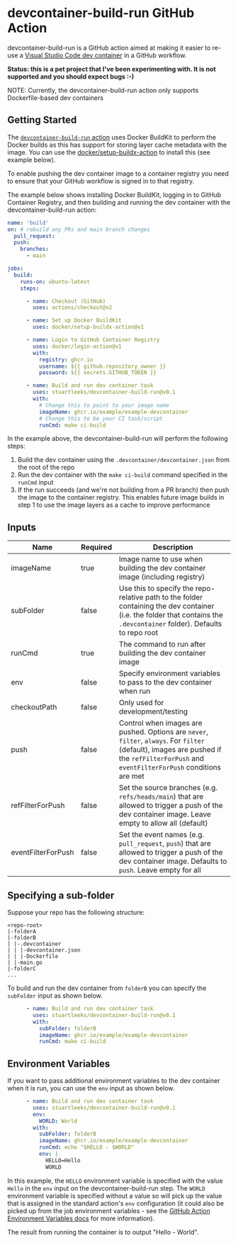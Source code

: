 # devcontainer-build-run GitHub Action

devcontainer-build-run is a GitHub action aimed at making it easier to re-use a [Visual Studio Code dev container](https://code.visualstudio.com/) in a GitHub workflow.

**Status: this is a pet project that I've been experimenting with. It is not supported and you should expect bugs :-)**

NOTE: Currently, the devcontainer-build-run action only supports Dockerfile-based dev containers

##  Getting Started

The [`devcontainer-build-run` action](https://github.com/marketplace/actions/devcontainer-build-run) uses Docker BuildKit to perform the Docker builds as this has support for storing layer cache metadata with the image. You can use the [docker/setup-buildx-action](https://github.com/docker/setup-buildx-action) to install this (see example below).

To enable pushing the dev container image to a container registry you need to ensure that your GitHub workflow is signed in to that registry.

The example below shows installing Docker BuildKit, logging in to GitHub Container Registry, and then building and running the dev container with the devcontainer-build-run action:


```yaml
name: 'build' 
on: # rebuild any PRs and main branch changes
  pull_request:
  push:
    branches:
      - main

jobs:
  build:
    runs-on: ubuntu-latest
    steps:

      - name: Checkout (GitHub)
        uses: actions/checkout@v2

      - name: Set up Docker BuildKit
        uses: docker/setup-buildx-action@v1

      - name: Login to GitHub Container Registry
        uses: docker/login-action@v1 
        with:
          registry: ghcr.io
          username: ${{ github.repository_owner }}
          password: ${{ secrets.GITHUB_TOKEN }}

      - name: Build and run dev container task
        uses: stuartleeks/devcontainer-build-run@v0.1
        with:
          # Change this to point to your image name
          imageName: ghcr.io/example/example-devcontainer
          # Change this to be your CI task/script
          runCmd: make ci-build

```

In the example above, the devcontainer-build-run will perform the following steps:

1. Build the dev container using the `.devcontainer/devcontainer.json` from the root of the repo
2. Run the dev container with the `make ci-build` command specified in the `runCmd` input
3. If the run succeeds (and we're not building from a PR branch) then push the image to the container registry. This enables future image builds in step 1 to use the image layers as a cache to improve performance

## Inputs

| Name               | Required | Description                                                                                                                                                                              |
| ------------------ | -------- | ---------------------------------------------------------------------------------------------------------------------------------------------------------------------------------------- |
| imageName          | true     | Image name to use when building the dev container image (including registry)                                                                                                             |
| subFolder          | false    | Use this to specify the repo-relative path to the folder containing the dev container (i.e. the folder that contains the `.devcontainer` folder). Defaults to repo root                  |
| runCmd             | true     | The command to run after building the dev container image                                                                                                                                |
| env                | false    | Specify environment variables to pass to the dev container when run                                                                                                                      |
| checkoutPath       | false    | Only used for development/testing                                                                                                                                                        |
| push               | false    | Control when images are pushed. Options are `never`, `filter`, `always`. For `filter` (default), images are pushed if the `refFilterForPush` and `eventFilterForPush` conditions are met |
| refFilterForPush   | false    | Set the source branches (e.g. `refs/heads/main`) that are allowed to trigger a push of the dev container image. Leave empty to allow all (default)                                       |
| eventFilterForPush | false    | Set the event names (e.g. `pull_request`, `push`) that are allowed to trigger a push of the dev container image. Defaults to `push`. Leave empty for all                                 |

## Specifying a sub-folder

Suppose your repo has the following structure:

```
<repo-root>
|-folderA
|-folderB
| |-.devcontainer
| | |-devcontainer.json
| | |-Dockerfile
| |-main.go
|-folderC
...
```

To build and run the dev container from `folderB` you can specify the `subFolder` input as shown below.

```yaml
      - name: Build and run dev container task
        uses: stuartleeks/devcontainer-build-run@v0.1
        with:
          subFolder: folderB
          imageName: ghcr.io/example/example-devcontainer
          runCmd: make ci-build
```

## Environment Variables

If you want to pass additional environment variables to the dev container when it is run, you can use the `env` input as shown below.


```yaml
      - name: Build and run dev container task
        uses: stuartleeks/devcontainer-build-run@v0.1
        env:
          WORLD: World
        with:
          subFolder: folderB
          imageName: ghcr.io/example/example-devcontainer
          runCmd: echo "$HELLO - $WORLD"
          env: |
            HELLO=Hello
            WORLD
```

In this example, the `HELLO` environment variable is specified with the value `Hello` in the `env` input on the devcontainer-build-run step. The `WORLD` environment variable is specified without a value so will pick up the value that is assigned in the standard action's `env` configuration (it could also be picked up from the job environment variables - see the [GitHub Action Environment Variables docs](https://docs.github.com/en/actions/reference/environment-variables) for more information).

The result from running the container is to output "Hello - World".
